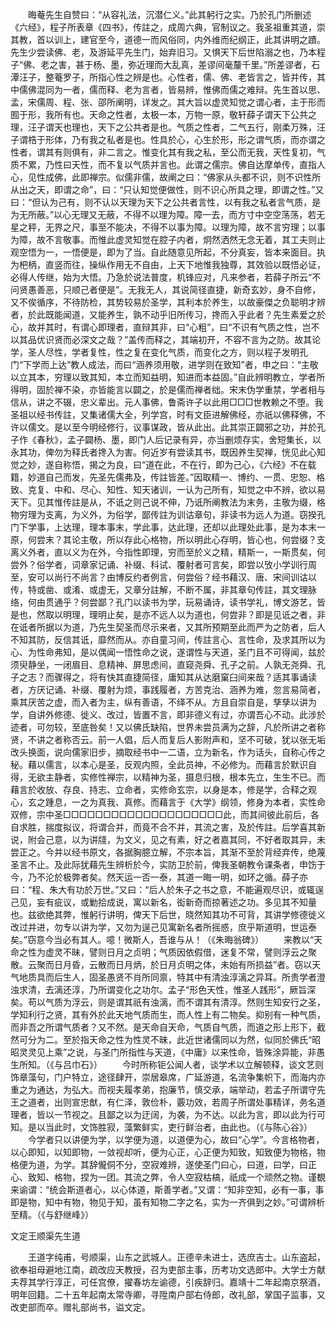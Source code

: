 <!-- { "loadSidebar": true } -->
　　晦菴先生自赞曰：“从容礼法，沉潜仁义。”此其躬行之实。乃於孔门所删述《六经》，程子所表章《四书》，传註之，成周六典，官制议之。我圣祖重其道，崇其教，首以训上，建官至今，道德一而风俗同，内外维而纪纲正，此其讲明之蹟。先生少尝读佛、老，及游延平先生门，始弃旧习。又惧天下后世陷溺之也，乃本程子“佛、老之害，甚于杨、墨，弥近理而大乱真，差谬间毫釐千里。”所差谬者，石潭汪子，整菴罗子，所指心性之辨是也。心性者，儒、佛、老皆言之，皆并传，其中儒佛混同为一者，儒而释、老为言者，皆易辨，惟佛而儒之难辩。先生首以思、孟，宋儒周、程、张、邵所阐明，详发之。其大旨以虚灵知觉之谓心者，主于形而囿于形，我所有也。天命之性者，太极一本，万物一原，敬轩薛子谓天下公共之理，汪子谓天也理也，天下之公共者是也。气质之性者，二气五行，刚柔万殊，汪子谓梏于形体，乃有我之私者是也。性具於心，心生於形，形之谓气质，而亦谓之性者，谓其有则俱有，非二言之。惟变化其有我之私，至公而无我，天性复初，气质不累，乃性曰天性，而不复以气质并言也。此谓之儒宗。佛自达摩单传，直指人心，见性成佛，此即禅宗。似儒非儒，故阐之曰：“佛家从头都不识，则不识性所从出之天，即谓之命”，曰：“只认知觉便做性，则不识心所具之理，即谓之性。”又曰：“但认为己有，则不认以天理为天下之公共者言性，以有我之私者言气质，是为无所蔽。”以心无理又无蔽，不得不以理为障。障一去，而方寸中空空荡荡，若无星之秤，无界之尺，事至不能决，不得不以事为障。以理为障，故不言穷理；以事为障，故不言敬事。而惟此虚灵知觉在腔子内者，炯然洒然无念无着，其工夫则止观空悟为一，一悟便是，即为了当。自此随意见所起，不分真妄，皆本来面目。执为杷柄，直竖而往，操纵作用无不自由，上天下地惟我独尊，其效验以既悟必证，必得人传继，始为大悟。乃急於说法普度，机锋应对，凡来参者，若薛子所云“不问贤愚善恶，只顺己者便是”。无我无人，其说简径直捷，新奇玄妙，身不自修，又不俟循序，不待防检，其势较易於圣学，其利本於养生，以故豪傑之负聪明才辨者，於此既能闻道，又能养生，孰不动乎旧所传习，搀而入乎此者？先生素爱之於心，故并其时，有谓心即理者，直辩其非，曰“心粗”，曰“不识有气质之性，岂不以其品优识贤而必深文之哉？”盖传而释之，其端初开，不容不言为之防。故其论学，圣人尽性，学者复性，性之复在变化气质，而变化之方，则以程子发明孔门“下学而上达”教人成法，而曰“涵养须用敬，进学则在致知”者，申之曰：“主敬以立其本，穷理以致其知，本立而知益明，知进而本益固。”自此辨明教立，学者所得明，固於禅不染，亦皆能言以闢之，於是儒而禅者绌。宋末伪学重禁，学者相与信从，讲之不辍，忠义辈出。元人事佛，鲁斋许子以此用□□□世教赖之不堕。我圣祖以经书传註，又集诸儒大全，列学宫，时有文臣进解佛经，亦祇以佛释佛，不许以儒文。是以至今明经修行，议事谋政，皆从此出。此其崇正闢邪之功，并於孔子作《春秋》，孟子闢杨、墨，即门人后记录有异，亦当删烦存实，舍短集长，以永其功，俾勿为释氏者搀入为害。何近岁有尝读其书，既因养生契禅，恍见此心知觉之妙，遂自称悟，揭之为良，曰“道在此，不在行，即为己心，《六经》不在载籍，妙道自己而发，先圣先儒弗及，传註皆差。”因取精一、博约、一贯、忠恕、格致、克复、中和、尽心、知性、知天诸训，一认为己所有，知觉之中不辨，欲以易天下。见其惟传註是从，不诋之则己说不伸，乃诋所阐教法为末务，主敬为缀，格物穷理为支离，为义外，为俗学，鄙传註为训诂章句，非读书为远人为道。窃揆孔门下学事，上达理，理本事末，学此事，达此理，还却以此理处此事，是为本末一原，何尝末？其论主敬，所以存此心格物，所以明此心存明，皆心也，何尝缀？支离义外者，直以义为在外，今指性即理，穷而至於义之精，精斯一，一斯贯矣，何尝外？俗学者，词章家记诵、补缀、科试、覆射者可言矣，即尝以攷小学训行周至，安可以尚行不尚言？由博反约者例言，何尝俗？经书藉汉、唐、宋间训诂以传，特或凿、或淆、或虚无，又章分註解，不断不属，非其章句传註，其文理脉络，何由贯通乎？何尝鄙？孔门以读书为学，玩易诵诗，读书学礼，博文游艺，皆是也，然取以明理，理明止矣，是亦不远人以为道也，何尝非？即是见诋之者，非在诋者所据以为道，乃先生契圣而尽示来者，又其所预期至此而严为之防者，后人不知其防，反信其诋，靡然而从。亦自童习间，传註言心、言性命，及求其所以为心、为性命弗知，是以偶闻一悟性命之说，遂谓性与天道，圣门且不可得闻，兹於须臾静坐，一闭眉目、息精神、屏思虑间，直窥尧舜、孔子之前。人孰无尧舜、孔子之志？而骤得之，将有快其直捷简径，庸知其从达磨窠臼间来哉？适其事诵读者，方厌记诵、补缀、覆射为烦，事践履者，方苦克治、涵养为难，忽言易简者，乘其厌苦之虚，而入者为主，纵有善语，不绎不从。方且自崇自是，孳孳以讲为学，自讲外修德、徙义、改过，皆置不言，即非德义有过，亦谓吾心不动。此涉於迹者，可勿较，至底咎矣！又以佛氏缺陷，世界未尝员满为之辞，凡於所讲之者称贤，不讲之者称否云。前一人倡，后人而复后人影附声和，坚不可破，犹以张无垢改头换面，说向儒家旧步，摘取经书中一二语，立为新名，作为话头，自称心传之秘。藉以儒言，以本心是圣，反观内照，全此员神，不必修为。而藉言於默识自得，无欲主静者，实修性禅宗，以精神为圣，摄息归根，根本先立，生生不已。而藉言於收放、存良、持志、立命者，实修命玄宗，以身是本，修是学，合释之观心，玄之踵息，一之为真我、真修。而藉言于《大学》纲领，修身为本者，实性命双修，宗中圣□□□□□□□□□□□□□□□□□□□□此，而其间彼此前后，各自求胜，揣度拟议，将谓合并，而竟不合不并，其流之害，及於传註。后学喜其新说，附会己意，以为讲牋，为文义，见之有素，好之者嘉其同，不好者取其异，未尝正之。今并以经书原文，各据胸臆立解，不宗本旨，其渐不至於背经弃传，绝蔑圣言不止。及此际犹藉先生辨析於今，实防卫於前，俾我圣朝教令课条者，申饬于今，乃不沦於极弊者矣。然天运一否一泰，其道一晦一明，如环之循。薛子亦曰：“程、朱大有功於万世。”又曰：“后人於朱子之书之意，不能遍观尽识，或辄逞己见，妄有疵议，或勦拾成说，寓以新名，衒新奇而掠著述之功。多见其不知量也。兹欲绝其弊，惟躬行讲明，俾天下后世，晓然知其功不可背，其讲学修德徙义改过并进，勿专以讲为学，又勿为逞己见寓新名者所摇惑，庶乎斯道明，世运泰矣。”窃意今当必有其人。噫！微斯人，吾谁与从！（《朱晦翁碑》）
　　来教以“天命之性为虚灵不昧，譬则日月之贞明；气质因依假借，迷复不常，譬则浮云之聚散。云聚而日月昏，云散而日月炳，於日月贞明之体，未始有所损益”者。窃以天气地质具而后生人，固圣愚贤不肖所同禀，特其中有清浊淳漓之异耳。所贵学者澄浊求清，去漓还淳，乃所谓变化之功尔。孟子“形色天性，惟圣人践形”，厥旨深矣。苟以气质为浮云，则是谓其祇有浊漓，而不谓其有清淳。然则生知安行之圣，学知利行之贤，其有外於此天地气质而生，而人性上有二物矣。抑别有一种气质，而非吾之所谓气质者？又不然。是天命自天命，气质自气质，而道之形上形下，截然可分为二。至於指天命之性为性灵不昧，此近世诸儒同以为然，似同於佛氏“昭昭灵灵见上乘”之说，与圣门所指性与天道，《中庸》以来性命，皆殊涂异能，非愚生所知。（《与吕巾石》）
　　今时所称钜公闻人者，谈学术以立解顿释，谈文艺则饰章藻句，门户特立，途径肆开，崇居皋席，广延游道，名流争集帜下，而海内亦重之为通达，为弘大。而视夫履孝弟，抱廉节，慎交承，端举动，若孟子所谓守先王之道者，出则宣忠猷，有仁泽，敦俭朴，覈功效，若周子所谓处事精详，务名道理者，皆以一节视之。且鄙之以为迂阔，为袭，为不达。以此为言，即以此为行可知。是以当此时，文饰胜寂，藻繁鲜实，吏行鲜治者，由此也。（《与陈心谷》）
　　今学者只以讲便为学，以学便为道，以道便为心，故曰“心学”。今言格物者，以心即知，以知即物，一敛视却听，便为心正，心正便为知致，知致便为物格，物格便为道，为学。其辞儱侗不分，空寂难辨，遂使圣门曰心，曰道，曰学，曰正心、致知、格物，捏为一团。其流之弊，令人空寂枯槁，祇成一个顽然之物。谨覩来谕谓：“统会斯道者心，以心体道，斯善学者。”又谓：“知非空知，必有一事，事即是物，知中有物，物见于知，虽有知物二字之名，实为一齐俱到之妙。”可谓辨析至精。（《与舒继峰》）

文定王顺渠先生道

　　王道字纯甫，号顺渠，山东之武城人。正德辛未进士，选庶吉士。山东盗起，欲奉祖母避地江南，疏改应天教授，召为吏部主事，历考功文选郎中。大学士方献夫荐其学行淳正，可任宫僚，擢春坊左谕德，引疾辞归。嘉靖十二年起南京祭酒，明年回籍。二十五年起南太常寺卿，寻陞南户部右侍郎，改礼部，掌国子监事，又改吏部而卒。赠礼部尚书，谥文定。
